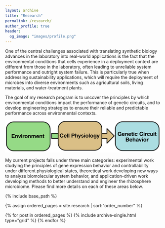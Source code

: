```yaml
---
layout: archive
title: "Research"
permalink: /research/
author_profile: true
header:
  og_image: "images/profile.png"
---
```

One of the central challenges associated with translating synthetic biology advances in the laboratory into real-world applications is the fact that the environmental conditions that cells experience in a deployment context are different from those in the laboratory, often leading to unreliable system performance and outright system failure. This is particularly true when addressing sustainability applications, which will require the deployment of microbes into diverse environments such as agricultural soils, living materials, and water-treatment plants.

The goal of my research program is to uncover the principles by which environmental conditions impact the performance of genetic circuits, and to develop engineering strategies to ensure their reliable and predictable performance across environmental contexts.

<p align='center'>
<img src='/images/EnvPhysBehavior.png' width='600'>
</p>

My current projects falls under three main categories: experimental work studying the principles of gene expression behavior and controllability under different physiological states, theoretical work developing new ways to analyze biomolecular system behavior, and application-driven work developing methods to better understand and engineer the rhizosphere microbiome. Please find more details on each of these areas below.

<nbsp>

{% include base_path %}

{% assign ordered_pages = site.research | sort:"order_number" %}

{% for post in ordered_pages %} {% include archive-single.html type="grid" %} {% endfor %}
